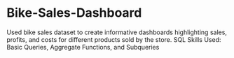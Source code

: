 # Bike-Sales-Dashboard
Used bike sales dataset to create informative dashboards highlighting sales, profits, and costs for different products sold by the store.
SQL Skills Used:
Basic Queries, Aggregate Functions, and Subqueries 
